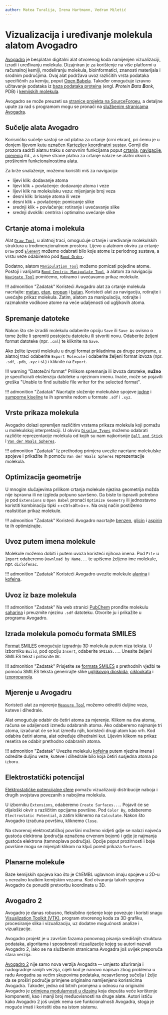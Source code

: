 ```yaml
---
author: Matea Turalija, Irena Hartmann, Vedran Miletić
---
```


# Vizualizacija i uređivanje molekula alatom Avogadro

[Avogadro](https://avogadro.cc/) je besplatan digitalni alat otvorenog koda namijenjen vizualizaciji, izradi i uređivanju molekula. Dizajniran je za korištenje na više platformi u računalnoj kemiji, modeliranju molekula, bioinformatici, znanosti materijala i srodnim područjima. Ovaj alat podržava uvoz različitih vrsta podataka specifičnih za kemiju, poput [Open Babela](open-babel-pretvorba-analiza-spremanje-podataka-molekula.md). Također omogućuje izravno učitavanje podataka iz [baza podataka proteina](pdb-baza-proteina.md) (engl. _**P**rotein **D**ata **B**ank_, PDB) i [kemijskih molekula](chembl-baza-bioaktivnih-molekula.md).

Avogadro se može preuzeti sa [stranice projekta na SourceForgeu](https://sourceforge.net/projects/avogadro/), a detaljne upute za rad s programom mogu se pronaći na [službenim stranicama Avogadra](https://avogadro.cc/docs/).

## Sučelje alata Avogadro

Korisničko sučelje sastoji se od platna za crtanje (crni ekran), pri čemu je u donjem lijevom kutu označen [Kartezijev koordinatni sustav](https://en.wikipedia.org/wiki/Cartesian_coordinate_system). Gornji dio prozora sadrži alatnu traku s osnovnim funkcijama poput [crtanja](https://avogadro.cc/docs/tools/draw-tool/), [navigacije](https://avogadro.cc/docs/tools/navigate-tool/), [mjerenja](https://avogadro.cc/docs/tools/measure-tool/) itd., a s lijeve strane platna za crtanje nalaze se alatni okviri s proširenim funkcionalnostima alata.

Za brže snalaženje, možemo koristiti miš za navigaciju:

- lijevi klik: dodavanje atoma
- lijevi klik + povlačenje: dodavanje atoma i veze
- lijevi klik na molekulsku vezu: mijenjanje broj veza
- desni klik: brisanje atoma ili veze
- desni klik + povlačenje: pomicanje slike
- srednji klik + povlačenje: rotiranje i uvećavanje slike
- srednji dvoklik: centrira i optimalno uvećanje slike

## Crtanje atoma i molekula

Alat [`Draw Tool`](https://avogadro.cc/docs/tools/draw-tool/), u alatnoj traci, omogućuje crtanje i uređivanje molekulskih struktura u trodimenzionalnom prostoru. Lijevo u alatnom okviru za crtanje `Draw` pod [`Element`](https://avogadro.cc/docs/tools/draw-tool/#4) možemo odabrati bilo koje atome iz periodnog sustava, a vrstu veze odabiremo pod [`Bond Order`](https://avogadro.cc/docs/tools/draw-tool/#7).

Dodatno, alatom [`Manipulation Tool`](https://avogadro.cc/docs/tools/manipulate-tool/) možemo pomicati pojedine atome. Postoji i varijanta [`Bond Centric Manipulate Tool`](https://avogadro.cc/docs/tools/bond-centric-manipulate-tool/), a alatom za navigaciju [`Navigate Tool`](https://avogadro.cc/docs/tools/navigate-tool/) pomićemo, rotiramo i uvećavamo prikaz molekule.

!!! admonition "Zadatak"
    Koristeći Avogadro alat za crtanje molekula nacrtajte: [metan](https://pubchem.ncbi.nlm.nih.gov/compound/297), [etan](https://pubchem.ncbi.nlm.nih.gov/compound/6324), [propan](https://pubchem.ncbi.nlm.nih.gov/compound/6334) i [butan](https://pubchem.ncbi.nlm.nih.gov/compound/7843). Koristeći alat za navigaciju, rotirajte i uvećajte prikaz molekula. Zatim, alatom za manipulaciju, rotirajte i razmaknite vodikove atome na veće udaljenosti od ugljikovih atoma.

## Spremanje datoteke

Nakon što ste izradili molekulu odaberite opciju `Save` ili `Save As` ovisno o tome želite li spremiti postojeću datoteku ili stvoriti novu. Odaberite željeni format datoteke (npr. `.cml`) te kliknite na `Save`.

Ako želite izvesti molekulu u drugi format prikladnima za druge programe, u alatnoj traci odaberite `Export Molecule` i odaberite željeni format izvoza (npr. `.sdf`, `.pdb`, `.xyz` i sl.) i kliknite na `Export`.

!!! warning "Datotečni format"
    Prilikom spremanja ili izvoza datoteke, **nužno** je specificirati ekstenziju datoteke u njezinom imenu. Inače, može se pojaviti greška "Unable to find suitable file writer for the selected format".

!!! admonition "Zadatak"
    Nacrtajte složenije molekulske spojeve [jodne](https://pubchem.ncbi.nlm.nih.gov/compound/24345) i [sumporne kiseline](https://pubchem.ncbi.nlm.nih.gov/compound/1118) te ih spremite redom u formate `.sdf` i `.xyz`.

## Vrste prikaza molekula

Avogadro dolazi opremljen različitim vrstama prikaza molekula koji pomažu u molekulskoj interpretaciji. U okviru [`Display Types`](https://avogadro.cc/docs/display-types/) možemo odabrati različite reprezentacije molekula od kojih su nam najkorisnije [`Ball and Stick`](https://avogadro.cc/docs/display-types/#ball-and-stick) i [`Van der Waals Spheres`](https://avogadro.cc/docs/display-types/#van-der-waals-spheres).

!!! admonition "Zadatak"
    Iz prethodog primjera uvezite nacrtane molekulske spojeve i prikažite ih pomoću `Van der Waals Spheres` reprezentacije molekula.

## Optimizacija geometrije

U mnogim slučajevima prilikom crtanja molekule njezina geometrija možda nije ispravna ili ne izgleda potpuno savršeno. Da biste to ispravili potrebno je pod `Extensions` u `Open Babel` pronaći `Optimize Geometry` ili jednostavno koristiti kombinaciju tipki ++ctrl+alt+o++. Na ovaj način postižemo realističan prikaz molekule.

!!! admonition "Zadatak"
    Koristeći Avogadro nacrtajte [benzen](https://pubchem.ncbi.nlm.nih.gov/compound/241), [glicin](https://pubchem.ncbi.nlm.nih.gov/compound/12176) i [aspirin](https://pubchem.ncbi.nlm.nih.gov/compound/2244) te ih optimizirajte.

## Uvoz putem imena molekule

Molekule možemo dobiti i putem uvoza koristeći njihova imena. Pod `File` u `Import` odaberemo `Download by Name...` te upišemo željeno ime molekule, npr. `diclofenac`.

!!! admonition "Zadatak"
    Koristeći Avogadro uvezite molekule [alanina](https://pubchem.ncbi.nlm.nih.gov/compound/5950) i [kofeina](https://pubchem.ncbi.nlm.nih.gov/compound/2519).

## Uvoz iz baze molekula

!!! admonition "Zadatak"
    Na web stranici [PubChem](https://pubchem.ncbi.nlm.nih.gov/) pronđite molekulu [saharina](https://en.wikipedia.org/wiki/Saccharin) i preuzmite njezinu `.sdf` datoteku. Otvorite ju i prikažite u programu Avogadro.

## Izrada molekula pomoću formata SMILES

[Format SMILES](smiles-format.md) omogućuje izgradnju 3D molekula putem niza teksta. U izborniku `Build`, pod opciju `Insert`, odaberite `SMILES...`. Unesite željeni SMILES tekst i pritisnite `OK`.

!!! admonition "Zadatak"
    Prisjetite se [formata SMILES](smiles-format.md) s prethodnih vježbi te pomoću SMILES teksta generirajte slike [ugljikovog dioskida](https://pubchem.ncbi.nlm.nih.gov/compound/280), [ciklookata](https://pubchem.ncbi.nlm.nih.gov/compound/9266) i [izopropanola](https://pubchem.ncbi.nlm.nih.gov/compound/Isopropyl-Alcohol).

## Mjerenje u Avogadru

Koristeći alat za mjerenje [`Measure Tool`](https://avogadro.cc/docs/tools/measure-tool/) možemo odrediti duljine veza, kuteve i dihedrale.

Alat omogućuje odabir do četiri atoma za mjerenje. Klikom na dva atoma, računa se udaljenosti između odabranih atoma. Ako odaberemo najmanje tri atoma, izračunat će se kut između njih, koristeći drugi atom kao vrh. Kod odabira četiri atoma, alat određuje dihedralni kut. Lijevim klikom na prikaz resetira se odabir prethodno odabranih atoma.

!!! admonition "Zadatak"
    Uvezite molekulu [kofeina](https://pubchem.ncbi.nlm.nih.gov/compound/2519) putem njezina imena i odredite duljinu veze, kuteve i dihedrale bilo koja četiri susjedna atoma po izboru.

## Elektrostatički potencijal

[Elektrostatičke potencijalne sfere](https://avogadro.cc/docs/tutorials/viewing-electrostatic-potential/) pomažu vizualizaciji distribucije naboja i drugih svojstava povezanih s nabojima molekula.

U izborniku `Extensions`, odaberemo `Create Surfaces...`. Pojavit će se dijaloški okvir s različitim opcijama površine. Pod `Color By`, odaberemo `Electrostatic Potential`, a zatim kliknemo na `Calculate`. Nakon što Avogadro izračuna površinu, kliknemo `Close`.

Na stvorenoj elektrostatičkoj površini možemo vidjeti gdje se nalazi najveća gustoća elektrona (područja označena crvenom bojom) i gdje je najmanja gustoća elektrona (tamnoplava područja). Opcije poput prozirnosti i boje površine mogu se mijenjati klikom na ključ pored prikaza `Surfaces`.

## Planarne molekule

Baze kemijskih spojeva kao što je ChEMBL uglavnom imaju spojeve u 2D-u s nerealno kratkim kemijskim vezama. Kod otvaranja takvih spojeva Avogadro će ponuditi pretvorbu koordinata u 3D.

## Avogadro 2

Avogadro je danas robusno, fleksibilno rješenje koje povezuje i koristi snagu [Visualization Toolkit (VTK)](https://www.vtk.org/), program otvorenog koda za 3D grafiku, procesiranje slika i vizualizaciju, uz dodatne mogućnosti analize i vizualizacije.

Avogadro projekt je u završim fazama ponovnog pisanja središnjih struktura podataka, algoritama i sposobnosti vizualizacije kojeg su autori nazvali Avogadro 2, iako se na službenim stranicama Avogadra još uvijek preporuča stara verzija.

[Avogadro 2](https://www.openchemistry.org/projects/avogadro2/) nije samo nova verzija Avogadra -- umjesto ažuriranja i nadogradnje ranijih verzija, cijeli kod je nanovo napisan zbog problema u radu Avogadra sa većim skupovima podataka, nesavršenog sučelja i želje da se proširi područje primjene originalno namijenjeno korisnicima Avogadra. Također, jedna od bitnih promjena u odnosu na originalni Avogadro je [primjena modularnosti u dizajnu](https://www.kitware.com/avogadro-2-and-open-chemistry/) koja dopušta veće korištenje komponenti, kao i manji broj međuovisnosti na druge alate. Autori ističu kako Avogadro 2 još uvijek nema sve funkcionalnosti Avogadra, stoga je moguće imati i koristiti oba na istom sistemu.
